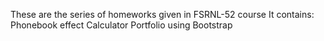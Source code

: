 These are the series of homeworks given in FSRNL-52 course
It contains:
Phonebook effect 
Calculator
Portfolio using Bootstrap
